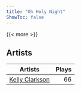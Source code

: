 ```yaml
---
title: "Oh Holy Night"
ShowToc: false
---
```


{{< more >}}

## Artists
Artists | Plays 
----- | -----: 
[Kelly Clarkson](/artists/kelly-clarkson-34788) | 66

